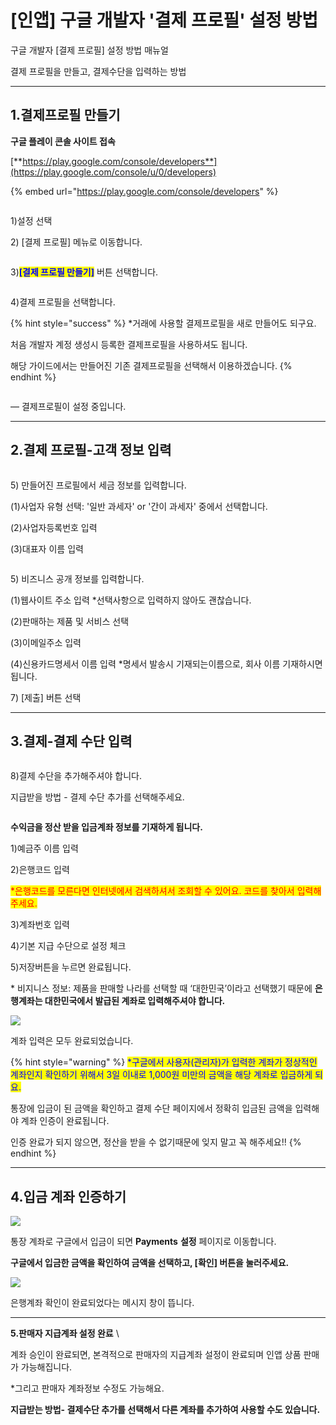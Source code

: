 # \[인앱] 구글 개발자 '결제 프로필' 설정 방법

구글 개발자 \[결제 프로필] 설정 방법 매뉴얼

결제 프로필을 만들고, 결제수단을 입력하는 방법



***



## **1.결제프로필 만들기**&#x20;

**구글 플레이 콘솔 사이트 접속**

[**https://play.google.com/console/developers**](https://play.google.com/console/u/0/developers)

{% embed url="https://play.google.com/console/developers" %}

<figure><img src="../../.gitbook/assets/인앱결제프로필1.png" alt=""><figcaption></figcaption></figure>

1\)설정 선택

2\) \[결제 프로필] 메뉴로 이동합니다.



<figure><img src="../../.gitbook/assets/인앱결제프로필2.png" alt=""><figcaption></figcaption></figure>

3\)<mark style="color:blue;">**\[결제 프로필 만들기]**</mark> 버튼 선택합니다.&#x20;



<div align="left"><figure><img src="../../.gitbook/assets/인앱결제프로필4.png" alt=""><figcaption></figcaption></figure></div>

4\)결제 프로필을 선택합니다.&#x20;

{% hint style="success" %}
\*거래에 사용할 결제프로필을 새로 만들어도 되구요.

처음 개발자 계정 생성시 등록한 결제프로필을 사용하셔도 됩니다.&#x20;

해당 가이드에서는 만들어진 기존 결제프로필을 선택해서 이용하겠습니다.&#x20;
{% endhint %}

<div align="left"><figure><img src="../../.gitbook/assets/인앱결제프로필5.png" alt=""><figcaption></figcaption></figure></div>

— 결제프로필이 설정 중입니다.



***



## 2.결제 프로필-고객 정보 입력

<div align="left"><figure><img src="../../.gitbook/assets/인앱결제프로필55.png" alt=""><figcaption></figcaption></figure></div>

5\) 만들어진 프로필에서 세금 정보를 입력합니다.

(1)사업자 유형 선택: '일반 과세자' or '간이 과세자' 중에서 선택합니다.

(2)사업자등록번호 입력

(3)대표자 이름 입력&#x20;



<div align="left"><figure><img src="../../.gitbook/assets/인앱결제프로필67.png" alt=""><figcaption></figcaption></figure></div>

5\) 비즈니스 공개 정보를 입력합니다.

(1)웹사이트 주소 입력 \*선택사항으로 입력하지 않아도 괜찮습니다.

(2)판매하는 제품 및 서비스 선택&#x20;

(3)이메일주소 입력

(4)신용카드명세서 이름 입력 \*명세서 발송시 기재되는이름으로, 회사 이름 기재하시면 됩니다.&#x20;

7\) \[제출] 버튼 선택

***



## 3.결제-결제 수단 입력

<div align="left"><figure><img src="../../.gitbook/assets/인앱결제프로필8.png" alt=""><figcaption></figcaption></figure></div>

8\)결제 수단을 추가해주셔야 합니다.

지급받을 방법 - 결제 수단 추가를 선택해주세요.&#x20;



<figure><img src="../../.gitbook/assets/인앱결제프로필91011.png" alt=""><figcaption></figcaption></figure>

**수익금을 정산 받을 입금계좌 정보를 기재하게 됩니다.**

1\)예금주 이름 입력

2\)은행코드 입력

<mark style="color:red;">\*은행코드를 모른다면 인터넷에서 검색하셔서 조회할 수 있어요. 코드를 찾아서 입력해주세요.</mark>

3\)계좌번호 입력

4\)기본 지급 수단으로 설정 체크

5\)저장버튼을 누르면 완료됩니다.

\* 비지니스 정보: 제품을 판매할 나라를 선택할 때 ‘대한민국’이라고 선택했기 때문에 **은행계좌는 대한민국에서 발급된 계좌로 입력해주셔야 합니다.** &#x20;

![](https://wp.swing2app.co.kr/wp-content/uploads/2020/12/%EA%B2%B0%EC%A0%9C%ED%94%84%EB%A1%9C%ED%95%846.png)

계좌 입력은 모두 완료되었습니다.&#x20;

{% hint style="warning" %}
<mark style="color:blue;">\*구글에서 사용자(관리자)가 입력한 계좌가 정상적인 계좌인지 확인하기 위해서 3일 이내로 1,000원 미만의 금액을 해당 계좌로 입금하게 되요.</mark>&#x20;

통장에 입금이 된 금액을 확인하고 결제 수단 페이지에서 정확히 입금된 금액을 입력해야 계좌 인증이 완료됩니다.&#x20;

인증 완료가 되지 않으면, 정산을 받을 수 없기때문에 잊지 말고 꼭 해주세요!!
{% endhint %}

***





## 4.입금 계좌 인증하기

![](https://wp.swing2app.co.kr/wp-content/uploads/2020/12/%EA%B2%B0%EC%A0%9C%ED%94%84%EB%A1%9C%ED%95%847-1.png)

통장 계좌로 구글에서 입금이 되면 **Payments** **설정** 페이지로 이동합니다.

**구글에서 입금한 금액을 확인하여 금액을 선택하고, \[확인] 버튼을 눌러주세요.**&#x20;



![](https://wp.swing2app.co.kr/wp-content/uploads/2020/12/%EA%B2%B0%EC%A0%9C%ED%94%84%EB%A1%9C%ED%95%848-1.png)

은행계좌 확인이 완료되었다는 메시지 창이 뜹니다.&#x20;

***



**5.판매자 지급계좌 설정 완료** \



계좌 승인이 완료되면, 본격적으로 판매자의 지급계좌 설정이 완료되며 인앱 상품 판매가 가능해집니다.&#x20;

\*그리고 판매자 계좌정보 수정도 가능해요.&#x20;

**지급받는 방법- 결제수단 추가를 선택해서 다른 계좌를 추가하여 사용할 수도 있습니다.**



